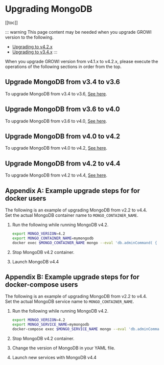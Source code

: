 # Upgrading MongoDB

[[toc]]

::: warning
This page content may be needed when you upgrade GROWI version to the following.

- [Upgrading to v4.2.x](../upgrading/42x.md)
- [Upgrading to v3.4.x](../upgrading/34x.md)
:::

When you upgrade GROWI version from v4.1.x to v4.2.x,
please execute the operations of the following sections in order from the top.

## Upgrade MongoDB from v3.4 to v3.6

To upgrade MongoDB from v3.4 to v3.6, [See here](https://docs.mongodb.com/manual/release-notes/3.6-upgrade-standalone/index.html).

## Upgrade MongoDB from v3.6 to v4.0

To upgrade MongoDB from v3.6 to v4.0, [See here](https://docs.mongodb.com/manual/release-notes/4.0-upgrade-standalone/index.html).

## Upgrade MongoDB from v4.0 to v4.2

To upgrade MongoDB from v4.0 to v4.2, [See here](https://docs.mongodb.com/manual/release-notes/4.2-upgrade-standalone/index.html).

## Upgrade MongoDB from v4.2 to v4.4

To upgrade MongoDB from v4.2 to v4.4, [See here](https://docs.mongodb.com/manual/release-notes/4.4-upgrade-standalone/index.html).


## Appendix A: Example upgrade steps for for docker users

The following is an example of upgrading MongoDB from v2.2 to v4.4.  
Set the actual MongoDB container name to `MONGO_CONTAINER_NAME`.

1. Run the following while running MongoDB v4.2.

    ```bash
    export MONGO_VERSION=4.2
    export MONGO_CONTAINER_NAME=mymongodb
    docker exec $MONGO_CONTAINER_NAME mongo --eval 'db.adminCommand( { setFeatureCompatibilityVersion: "'$MONGO_VERSION'" } )'
    ```

1. Stop MongoDB v4.2 container.
1. Launch MongoDB v4.4

## Appendix B: Example upgrade steps for for docker-compose users

The following is an example of upgrading MongoDB from v2.2 to v4.4.  
Set the actual MongoDB service name to `MONGO_CONTAINER_NAME`.

1. Run the following while running MongoDB v4.2.

    ```bash
    export MONGO_VERSION=4.2
    export MONGO_SERVICE_NAME=mymongodb
    docker-compose exec $MONGO_SERVICE_NAME mongo --eval 'db.adminCommand( { setFeatureCompatibilityVersion: "'$MONGO_VERSION'" } )'
    ```

1. Stop MongoDB v4.2 container.
1. Change the version of MongoDB in your YAML file.
1. Launch new services with MongoDB v4.4
